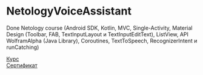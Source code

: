 # NetologyVoiceAssistant
Done Netology course (Android SDK, Kotlin, MVC, Single-Activity, Material Design (Toolbar, FAB, TextInputLayout и TextInputEditText), ListView, API WolframAlpha (Java Library), Coroutines, TextToSpeech, RecognizerIntent и runCatching)

[Курс](https://netology.ru/programs/android-free) </br>
[Сертификат](https://netology.ru/sharing/bc071a19ab13d3ed1468e67115e9cd9b)
